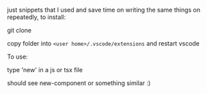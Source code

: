just snippets that I used and save time on writing the same things on repeatedly, to install: 

git clone

copy folder into `<user home>/.vscode/extensions` and restart vscode 



To use:

type 'new' in a js or tsx file 

should see new-component or something similar :) 
